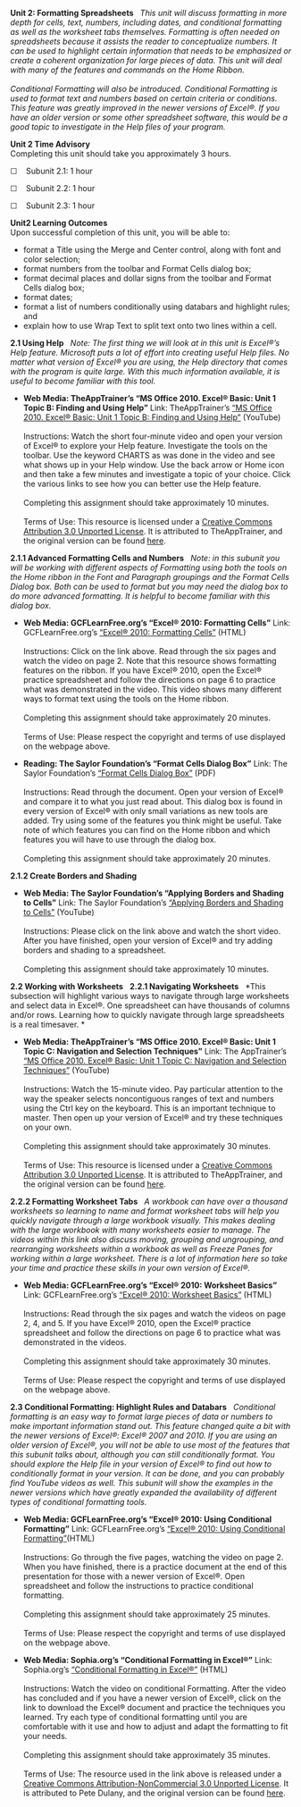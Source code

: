**Unit 2: Formatting Spreadsheets** <span id="2"></span> 
*This unit will discuss formatting in more depth for cells, text,
numbers, including dates, and conditional formatting as well as the
worksheet tabs themselves. Formatting is often needed on spreadsheets
because it assists the reader to conceptualize numbers. It can be used
to highlight certain information that needs to be emphasized or create a
coherent organization for large pieces of data. This unit will deal with
many of the features and commands on the Home Ribbon.  
    
 Conditional Formatting will also be introduced. Conditional Formatting
is used to format text and numbers based on certain criteria or
conditions. This feature was greatly improved in the newer versions of
Excel®. If you have an older version or some other spreadsheet software,
this would be a good topic to investigate in the Help files of your
program.*

**Unit 2 Time Advisory**  
Completing this unit should take you approximately 3 hours.  
  
 ☐    Subunit 2.1: 1 hour  
  
 ☐    Subunit 2.2: 1 hour  
  
 ☐    Subunit 2.3: 1 hour

**Unit2 Learning Outcomes**  
Upon successful completion of this unit, you will be able to:
-   format a Title using the Merge and Center control, along with font
    and color selection;
-   format numbers from the toolbar and Format Cells dialog box;
-   format decimal places and dollar signs from the toolbar and Format
    Cells dialog box;
-   format dates;
-   format a list of numbers conditionally using databars and highlight
    rules; and
-   explain how to use Wrap Text to split text onto two lines within a
    cell.

**2.1 Using Help** <span id="2.1"></span> 
*Note: The first thing we will look at in this unit is Excel®’s Help
feature. Microsoft puts a lot of effort into creating useful Help files.
No matter what version of Excel® you are using, the Help directory that
comes with the program is quite large. With this much information
available, it is useful to become familiar with this tool.*

-   **Web Media: TheAppTrainer’s “MS Office 2010. Excel® Basic: Unit 1
    Topic B: Finding and Using Help”**
    Link: TheAppTrainer’s
    [“](http://www.youtube.com/watch?v=Uh4tmdNWgOQ)[MS Office 2010.
    Excel® Basic: Unit 1 Topic B: Finding and Using
    Help](http://www.youtube.com/watch?v=Uh4tmdNWgOQ)[”](http://www.youtube.com/watch?v=Uh4tmdNWgOQ)
    (YouTube)  
        
     Instructions: Watch the short four-minute video and open your
    version of Excel® to explore your Help feature. Investigate the
    tools on the toolbar. Use the keyword CHARTS as was done in the
    video and see what shows up in your Help window. Use the back arrow
    or Home icon and then take a few minutes and investigate a topic of
    your choice. Click the various links to see how you can better use
    the Help feature.  
        
     Completing this assignment should take approximately 10 minutes.  
        
     Terms of Use: This resource is licensed under a [Creative Commons
    Attribution 3.0 Unported
    License](http://creativecommons.org/licenses/by/3.0/). It is
    attributed to TheAppTrainer, and the original version can be found
    [here](http://www.youtube.com/yt/copyright/creative-commons.html).

**2.1.1 Advanced Formatting Cells and Numbers** <span
id="2.1.1"></span> 
*Note: in this subunit you will be working with different aspects of
Formatting using both the tools on the Home ribbon in the Font and
Paragraph groupings and the Format Cells Dialog box. Both can be used to
format but you may need the dialog box to do more advanced formatting.
It is helpful to become familiar with this dialog box.*

-   **Web Media: GCFLearnFree.org’s “Excel® 2010: Formatting Cells”**
    Link: GCFLearnFree.org’s
    [“](http://www.gcflearnfree.org/excel2010/4)[Excel® 2010: Formatting
    Cells](http://www.gcflearnfree.org/excel2010/4)[”](http://www.gcflearnfree.org/excel2010/4)
    (HTML)  
        
     Instructions: Click on the link above. Read through the six pages
    and watch the video on page 2. Note that this resource shows
    formatting features on the ribbon. If you have Excel® 2010, open the
    Excel® practice spreadsheet and follow the directions on page 6 to
    practice what was demonstrated in the video. This video shows many
    different ways to format text using the tools on the Home ribbon.  
        
     Completing this assignment should take approximately 20 minutes.  
        
     Terms of Use: Please respect the copyright and terms of use
    displayed on the webpage above.

-   **Reading: The Saylor Foundation’s “Format Cells Dialog Box”**
    Link: The Saylor Foundation’s [“Format Cells Dialog
    Box”](http://www.saylor.org/site/wp-content/uploads/2013/10/PRDV252-Unit-2.1.1-Format-Cells-Dialog-Box-FINAL.pdf) (PDF)  
        
     Instructions: Read through the document. Open your version of
    Excel® and compare it to what you just read about. This dialog box
    is found in every version of Excel® with only small variations as
    new tools are added. Try using some of the features you think might
    be useful. Take note of which features you can find on the Home
    ribbon and which features you will have to use through the dialog
    box.  
        
     Completing this assignment should take approximately 20 minutes.

**2.1.2 Create Borders and Shading** <span id="2.1.2"></span> 
-   **Web Media: The Saylor Foundation’s “Applying Borders and Shading
    to Cells”**
    Link: The Saylor Foundation’s [“Applying Borders and Shading to
    Cells”](http://www.youtube.com/watch?v=2mIq8iKXOkQ) (YouTube)  
        
     Instructions: Please click on the link above and watch the short
    video. After you have finished, open your version of Excel® and try
    adding borders and shading to a spreadsheet.  
        
     Completing this assignment should take approximately 10 minutes.

**2.2 Working with Worksheets** <span id="2.2"></span> 
**2.2.1 Navigating Worksheets** <span id="2.2.1"></span> 
*This subsection will highlight various ways to navigate through large
worksheets and select data in Excel®. One spreadsheet can have thousands
of columns and/or rows. Learning how to quickly navigate through large
spreadsheets is a real timesaver. *

-   **Web Media: TheAppTrainer’s “MS Office 2010. Excel® Basic: Unit 1
    Topic C: Navigation and Selection Techniques”**
    Link: The AppTrainer’s
    [“](http://www.youtube.com/watch?v=FLhjp5orkFg)[MS Office 2010.
    Excel® Basic: Unit 1 Topic C: Navigation and Selection
    Techniques](http://www.youtube.com/watch?v=FLhjp5orkFg)[”](http://www.youtube.com/watch?v=FLhjp5orkFg)
    (YouTube)  
        
     Instructions: Watch the 15-minute video. Pay particular attention
    to the way the speaker selects noncontiguous ranges of text and
    numbers using the Ctrl key on the keyboard. This is an important
    technique to master. Then open up your version of Excel® and try
    these techniques on your own.  
        
     Completing this assignment should take approximately 30 minutes.  
        
     Terms of Use: This resource is licensed under a [Creative Commons
    Attribution 3.0 Unported
    License](http://creativecommons.org/licenses/by/3.0/). It is
    attributed to TheAppTrainer, and the original version can be found
    [here](http://www.youtube.com/yt/copyright/creative-commons.html).

**2.2.2 Formatting Worksheet Tabs** <span id="2.2.2"></span> 
*A workbook can have over a thousand worksheets so learning to name and
format worksheet tabs will help you quickly navigate through a large
workbook visually. This makes dealing with the large workbook with many
worksheets easier to manage. The videos within this link also discuss
moving, grouping and ungrouping, and rearranging worksheets within a
workbook as well as Freeze Panes for working within a large worksheet.
There is a lot of information here so take your time and practice these
skills in your own version of Excel®.*

-   **Web Media: GCFLearnFree.org’s “Excel® 2010: Worksheet Basics”**
    Link: GCFLearnFree.org’s
    [“](http://www.gcflearnfree.org/excel2010/7)[Excel® 2010: Worksheet
    Basics](http://www.gcflearnfree.org/excel2010/7)[”](http://www.gcflearnfree.org/excel2010/7)
    (HTML)  
        
     Instructions: Read through the six pages and watch the videos on
    page 2, 4, and 5. If you have Excel® 2010, open the Excel® practice
    spreadsheet and follow the directions on page 6 to practice what was
    demonstrated in the videos.  
        
     Completing this assignment should take approximately 30 minutes.  
        
     Terms of Use: Please respect the copyright and terms of use
    displayed on the webpage above.

**2.3 Conditional Formatting: Highlight Rules and Databars** <span
id="2.3"></span> 
*Conditional formatting is an easy way to format large pieces of data or
numbers to make important information stand out. This feature changed
quite a bit with the newer versions of Excel®: Excel® 2007 and 2010. If
you are using an older version of Excel®, you will not be able to use
most of the features that this subunit talks about, although you can
still conditionally format. You should explore the Help file in your
version of Excel® to find out how to conditionally format in your
version. It can be done, and you can probably find YouTube videos as
well. This subunit will show the examples in the newer versions which
have greatly expanded the availability of different types of conditional
formatting tools.*

-   **Web Media: GCFLearnFree.org’s “Excel® 2010: Using Conditional
    Formatting”**
    Link: GCFLearnFree.org’s
    [“](http://www.gcflearnfree.org/excel2010/19)[Excel® 2010: Using
    Conditional
    Formatting](http://www.gcflearnfree.org/excel2010/19)[”](http://www.gcflearnfree.org/excel2010/19)(HTML)  
        
     Instructions: Go through the five pages, watching the video on page
    2. When you have finished, there is a practice document at the end
    of this presentation for those with a newer version of Excel®. Open
    spreadsheet and follow the instructions to practice conditional
    formatting.  
        
     Completing this assignment should take approximately 25 minutes.  
        
     Terms of Use: Please respect the copyright and terms of use
    displayed on the webpage above.

-   **Web Media: Sophia.org’s “Conditional Formatting in Excel®”**
    Link: Sophia.org’s
    [“](http://www.sophia.org/conditional-formatting-in-excel-tutorial)[Conditional
    Formatting in
    Excel®](http://www.sophia.org/conditional-formatting-in-excel-tutorial)[”](http://www.sophia.org/conditional-formatting-in-excel-tutorial)
    (HTML)  
        
     Instructions: Watch the video on conditional Formatting. After the
    video has concluded and if you have a newer version of Excel®, click
    on the link to download the Excel® document and practice the
    techniques you learned. Try each type of conditional formatting
    until you are comfortable with it use and how to adjust and adapt
    the formatting to fit your needs.  
        
     Completing this assignment should take approximately 35 minutes.  
        
     Terms of Use: The resource used in the link above is released under
    a [Creative Commons Attribution-NonCommercial 3.0 Unported
    License](http://creativecommons.org/licenses/by-nc/3.0/us/). It is
    attributed to Pete Dulany, and the original version can be found
    [here](http://www.sophia.org/conditional-formatting-in-excel-tutorial).


